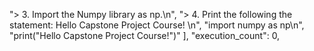 "> 3.   Import the Numpy library as np.\n",
        "> 4.   Print the following the statement: Hello Capstone Project Course! \n",
        "import numpy as np\n",
        "print(\"Hello Capstone Project Course!\")"
      ],
      "execution_count": 0,
